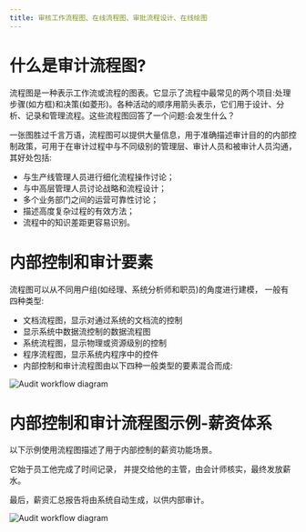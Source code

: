 ```yaml
---
title: 审核工作流程图、在线流程图、审批流程设计、在线绘图
---
```


# 什么是审计流程图?

流程图是一种表示工作流或流程的图表。它显示了流程中最常见的两个项目:处理步骤(如方框)和决策(如菱形)。各种活动的顺序用箭头表示，它们用于设计、分析、记录和管理流程。这些流程图回答了一个问题:会发生什么？  

一张图胜过千言万语，流程图可以提供大量信息，用于准确描述审计目的的内部控制政策，可用于在审计过程中与不同级别的管理层、审计人员和被审计人员沟通，其好处包括:

- 与生产线管理人员进行细化流程操作讨论； 
- 与中高层管理人员讨论战略和流程设计； 
- 多个业务部门之间的运营可靠性讨论； 
- 描述高度复杂过程的有效方法；  
- 流程中的知识差距更容易识别。

# 内部控制和审计要素

 流程图可以从不同用户组(如经理、系统分析师和职员)的角度进行建模，
 一般有四种类型:  
 - 文档流程图，显示对通过系统的文档流的控制 
 - 显示系统中数据流控制的数据流程图 
 - 系统流程图，显示物理或资源级别的控制 
 - 程序流程图，显示系统内程序中的控件 
 - 内部控制和审计流程图由以下四种一般类型的要素混合而成:
 
 ![Audit workflow diagram](https://www.freedgo.com/public/themes/freedgo/workflow/audit-flowchart-symbols.png "Audit workflow diagram")
 
 # 内部控制和审计流程图示例-薪资体系

以下示例使用流程图描述了用于内部控制的薪资功能场景。

它始于员工他完成了时间记录，
并提交给他的主管，由会计师核实，最终发放薪水。

最后，薪资汇总报告将由系统自动生成，以供内部审计。

 ![Audit workflow diagram](https://www.freedgo.com/public/themes/freedgo/network/audit-flowchart-symbols.png "Audit workflow diagram")
